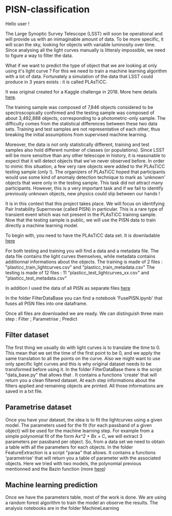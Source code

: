 # PISN-classification

Hello user !

The Large Synoptic Survey Telescope (LSST) will soon be operational and will provide us with an inimaginable amount of data. To be more specific, it will scan the sky, looking for objects with variable luminosity over time. Since analysing all the light curves manually is litteraly impossible, we need to figure a way to filter the data.

What if we want to predict the type of object that we are looking at only using it's light curve ? For this we need to train a machine learning algorithm with a lot of data. Fortunately a simulation of the data that LSST could produce in 3 years exists : it is called PLAsTiCC.

It was original created for a Kaggle challenge in 2018. More here details [here](https://www.kaggle.com/c/PLAsTiCC-2018/overview).

The training sample was composed of 7,846 objects considered to be spectroscopically confirmed and the testing sample was composed of about 3,492,888 objects, corresponding to a photometric-only sample. The difficulty comes from the statistical differences between these two data sets. Training and test samples are not representative of each other, thus breaking the initial assumptions from supervised machine learning. 

Moreover, the data is not only statistically different, training and test samples also hold different number of classes (or populations). 
Since LSST will be more sensitive than any other telescope in history, it is reasonable to expect that it will detect objects that we've never observed before. In order to mimic this situation, a few very rare objects were added to the PLAsTiCC testing sample (only !). The organizers of PLAsTiCC hoped that participants would use some kind of anomaly detection technique to mark as 'unknown' objects that were only in the testing sample. This task did not attract many participants. However, this is a very important task and if we fail to identify previously unknown objects, new physics could slip between our hands !

It is in this context that this project takes place. We will focus on identifying Pair Instability Supernovae (called PISN) in particular. This is a rare type of transient event which  was not present in the PLAsTiCC training sample. Now that the testing sample is public, we will use the PISN data to train directly a machine learning model. 

To begin with, you need to have the PLAsTiCC data set. It is downladable [here](https://zenodo.org/record/2539456#.YED0lP4o9hE)

For both testing and training you will find a data and a metadata file. The data file contains the light curves themselves, while metadata contains additionnal informations about the objects.
The training is made of 2 files : "plasticc_train_lightcurves.csv" and "plasticc_train_metadata.csv" 
The testing is made of 12 files : 11 "plasticc_test_lightcurves_xx.csv" and "plasticc_test_metadata.csv"

In addition I used the data of all PISN as separate files [here](https://drive.google.com/file/d/16_G2IjpJVdiv6GT0fs61-C_NuhHCPH8E/view)

In the folder FilterDataBase you can find a notebook 'FusePISN.ipynb' that fuses all PISN files into one dataframe.

Once all files are downloaded we are ready. We can distinguish three main step : Filter ; Parametrise ; Predict

## Filter dataset

The first thing we usually do with light curves is to translate the time to 0. This mean that we set the time of the first point to be 0, and we apply the same translation to all the points on the curve. Also we might want to use only specific light curves and this is why original dataset needs to be transformed before using it. In the folder FilterDataBase there is the script "data_base.py" that allows that . It contains a functions 'create' that will return you a clean filtered dataset. At each step informations about the filters applied and remaining objects are printed. All those informations are saved in a txt file.

  
## Parametrise dataset

Once you have your dataset, the idea is to fit the lightcurves using a given model. The parameters used for the fit (for each passband of a given object) will be used for the machine learning step. For example from a simple polynomial fit of the form A*x^2 + B*x + C,  we will extract 3 parameters per passband per object.
So, from a data set we need to obtain a table with all the parameters for each objects. In the folder FeatureExtraction is a script "paraa" that allows. It contains a functions 'parametrise' that will return you a table of parameter with the associated objects.
Here we tried with two models, the polynomial previous mentionned and the Bazin function (more [here](https://arxiv.org/pdf/0904.1066.pdf)) 

## Machine learning prediction

Once we have the parameters table, most of the work is done. We are using a random forest algorithm to train the model an observe the results. The analysis notebooks are in the folder MachineLearning
